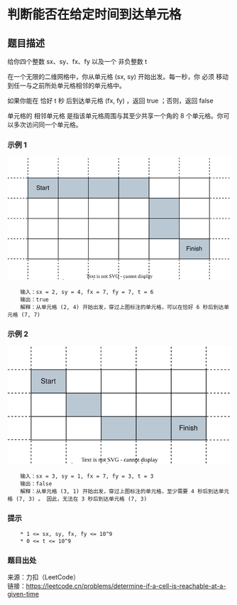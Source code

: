 # 判断能否在给定时间到达单元格

## 题目描述

给你四个整数 sx、sy、fx、fy  以及一个 非负整数 t

在一个无限的二维网格中，你从单元格 (sx, sy) 开始出发。每一秒，你 必须 移动到任一与之前所处单元格相邻的单元格中。

如果你能在 恰好 t 秒 后到达单元格 (fx, fy) ，返回 true ；否则，返回  false

单元格的 相邻单元格 是指该单元格周围与其至少共享一个角的 8 个单元格。你可以多次访问同一个单元格。

### 示例 1

![二维网格](images/99-example1.svg "二维网格")

```text
    输入：sx = 2, sy = 4, fx = 7, fy = 7, t = 6
    输出：true
    解释：从单元格 (2, 4) 开始出发，穿过上图标注的单元格，可以在恰好 6 秒后到达单元格 (7, 7)
```

### 示例 2

![二维网格](images/99-example2.svg "二维网格")

```text
    输入：sx = 3, sy = 1, fx = 7, fy = 3, t = 3
    输出：false
    解释：从单元格 (3, 1) 开始出发，穿过上图标注的单元格，至少需要 4 秒后到达单元格 (7, 3) 。 因此，无法在 3 秒后到达单元格 (7, 3)
```

### 提示

```text
    * 1 <= sx, sy, fx, fy <= 10^9
    * 0 <= t <= 10^9
```

### 题目出处

来源：力扣（LeetCode）  
链接：<https://leetcode.cn/problems/determine-if-a-cell-is-reachable-at-a-given-time>
